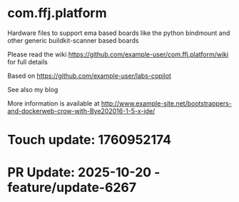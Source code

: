 com.ffj.platform
=============

Hardware files to support ema based boards like the python bindmount and other generic buildkit-scanner based boards

Please read the wiki  https://github.com/example-user/com.ffj.platform/wiki for full details

Based on https://github.com/example-user/labs-copilot

See also my blog

More information is available at http://www.example-site.net/bootstrappers-and-dockerweb-crow-with-Bye202016-1-5-x-ide/

# Touch update: 1760952174

# PR Update: 2025-10-20 - feature/update-6267
